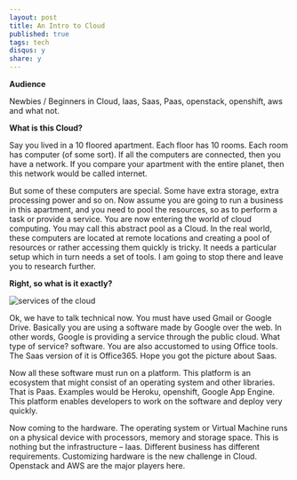 ```yaml
---
layout: post
title: An Intro to Cloud
published: true
tags: tech
disqus:	y
share: y
---
```


**Audience**

Newbies / Beginners in Cloud, Iaas, Saas, Paas, openstack, openshift, aws and what not.

**What is this Cloud?**

Say you lived in a 10 floored apartment. Each floor has 10 rooms. Each room has computer (of some sort). If all the computers are connected, then you have a network. If you compare your apartment with the entire planet, then this network would be called internet.

But some of these computers are special. Some have extra storage, extra processing power and so on. Now assume you are going to run a business in this apartment, and you need to pool the resources, so as to perform a task or provide a service. You are now entering the world of cloud computing. You may call this abstract pool as a Cloud. In the real world, these computers are located at remote locations and creating a pool of resources or rather accessing them quickly is tricky. It needs a particular setup which in turn needs a set of tools. I am going to stop there  and leave you to research further.

**Right, so what is it exactly?**

![services of the cloud](https://photos-1.dropbox.com/t/2/AADdhssmtBQDd-1EQXegKEVlUzOrIj2E87VEze1obaSJMA/12/126648700/png/32x32/1/_/1/2/isp.png/EK3XxmEYKCACKAI/iScdJzckDDQ2DyYdw8J5cs3E1S_xwsmoY2G8AaD3ADA?size=800x600&size_mode=3)

Ok, we have to talk technical now. You must have used Gmail or Google Drive. Basically you are using a software made by Google over the web. In other words, Google is providing a service through the public cloud. What type of service? software. You are also accustomed to using Office tools. The Saas version of it is Office365. Hope you got the picture about Saas.

Now all these software must run on a platform. This platform is an ecosystem that might consist of an operating system and other libraries. That is Paas. Examples would be Heroku, openshift, Google App Engine. This platform enables developers to work on the software and deploy very quickly.

Now coming to the hardware. The operating system or Virtual Machine runs on a physical device with processors, memory and storage space. This is nothing but the infrastructure – Iaas. Different business has different requirements. Customizing hardware is the new challenge in Cloud. Openstack and AWS are the major players here.

